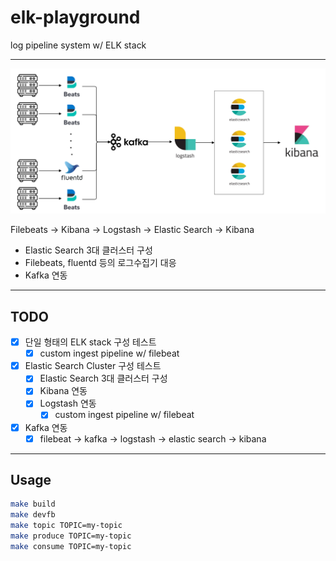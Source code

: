 # elk-playground

log pipeline system w/ ELK stack

---

![log-pipeline-system-image](./docs/log-pipeline-system.png)

Filebeats -> Kibana -> Logstash -> Elastic Search -> Kibana

- Elastic Search 3대 클러스터 구성
- Filebeats, fluentd 등의 로그수집기 대응
- Kafka 연동

---

## TODO

- [x] 단일 형태의 ELK stack 구성 테스트
  - [x] custom ingest pipeline w/ filebeat
- [x] Elastic Search Cluster 구성 테스트
  - [x] Elastic Search 3대 클러스터 구성
  - [x] Kibana 연동
  - [x] Logstash 연동
    - [x] custom ingest pipeline w/ filebeat
- [x] Kafka 연동
  - [x] filebeat -> kafka -> logstash -> elastic search -> kibana

---

## Usage

```bash
make build
make devfb
make topic TOPIC=my-topic
make produce TOPIC=my-topic
make consume TOPIC=my-topic
```

